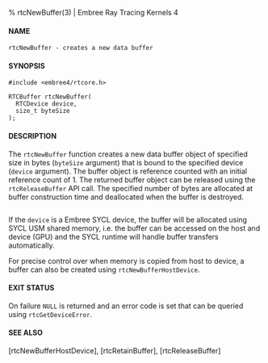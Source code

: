 % rtcNewBuffer(3) | Embree Ray Tracing Kernels 4

#### NAME

    rtcNewBuffer - creates a new data buffer

#### SYNOPSIS

    #include <embree4/rtcore.h>

    RTCBuffer rtcNewBuffer(
      RTCDevice device,
      size_t byteSize
    );

#### DESCRIPTION

The `rtcNewBuffer` function creates a new data buffer object of
specified size in bytes (`byteSize` argument) that is bound to the
specified device (`device` argument). The buffer object is reference
counted with an initial reference count of 1. The returned buffer
object can be released using the `rtcReleaseBuffer` API call. The
specified number of bytes are allocated at buffer construction time
and deallocated when the buffer is destroyed.

``` {include=src/api/inc/buffer_padding.md}
```

If the `device` is a Embree SYCL device, the buffer will be allocated
using SYCL USM shared memory, i.e. the buffer can be accessed on the host
and device (GPU) and the SYCL runtime will handle buffer transfers automatically.

For precise control over when memory is copied from host to device, 
a buffer can also be created using `rtcNewBufferHostDevice`.

#### EXIT STATUS

On failure `NULL` is returned and an error code is set that can be
queried using `rtcGetDeviceError`.

#### SEE ALSO

[rtcNewBufferHostDevice], [rtcRetainBuffer], [rtcReleaseBuffer]
